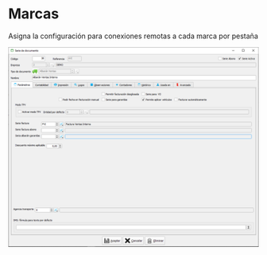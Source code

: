 # Marcas

Asigna la configuración para conexiones remotas a cada marca por pestaña

![](../../../../.gitbook/assets/image%20%28283%29.png)

